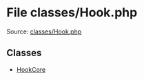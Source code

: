 File classes/Hook.php
=========

Source: [classes/Hook.php](https://github.com/PrestaShop/PrestaShop/blob/1.6.0.12/classes/Hook.php)


Classes
-------

* [HookCore](class.HookCore.md)

